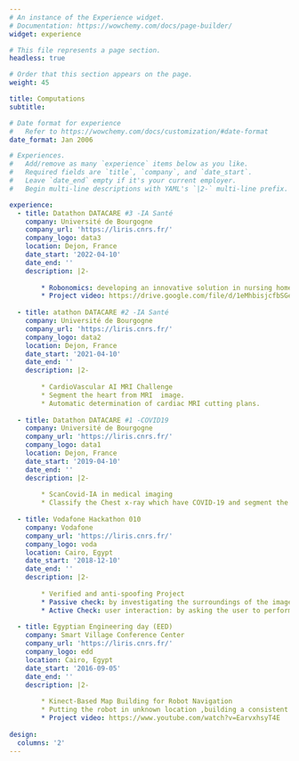 ```yaml
---
# An instance of the Experience widget.
# Documentation: https://wowchemy.com/docs/page-builder/
widget: experience

# This file represents a page section.
headless: true

# Order that this section appears on the page.
weight: 45

title: Computations
subtitle:

# Date format for experience
#   Refer to https://wowchemy.com/docs/customization/#date-format
date_format: Jan 2006

# Experiences.
#   Add/remove as many `experience` items below as you like.
#   Required fields are `title`, `company`, and `date_start`.
#   Leave `date_end` empty if it's your current employer.
#   Begin multi-line descriptions with YAML's `|2-` multi-line prefix.

experience:
  - title: Datathon DATACARE #3 -IA Santé
    company: Université de Bourgogne
    company_url: 'https://liris.cnrs.fr/'
    company_logo: data3
    location: Dejon, France
    date_start: '2022-04-10'
    date_end: ''
    description: |2-
    
        * Robonomics: developing an innovative solution in nursing homes with a system capable of performing a semantic similarity analysis on texts and           images.
        * Project video: https://drive.google.com/file/d/1eMhbisjcfbSGeNhJTtzxOqrneFsEYDWH/view?usp=sharing
    
  - title: atathon DATACARE #2 -IA Santé
    company: Université de Bourgogne
    company_url: 'https://liris.cnrs.fr/'
    company_logo: data2
    location: Dejon, France
    date_start: '2021-04-10'
    date_end: ''
    description: |2-
    
        * CardioVascular AI MRI Challenge
        * Segment the heart from MRI  image.
        * Automatic determination of cardiac MRI cutting plans.
        
  - title: Datathon DATACARE #1 -COVID19
    company: Université de Bourgogne
    company_url: 'https://liris.cnrs.fr/'
    company_logo: data1
    location: Dejon, France
    date_start: '2019-04-10'
    date_end: ''
    description: |2-
    
        * ScanCovid-IA in medical imaging
        * Classify the Chest x-ray which have COVID-19 and segment the position of the disease in the lung through Chest x-ray.
        
  - title: Vodafone Hackathon 010
    company: Vodafone
    company_url: 'https://liris.cnrs.fr/'
    company_logo: voda
    location: Cairo, Egypt
    date_start: '2018-12-10'
    date_end: ''
    description: |2-
    
        * Verified and anti-spoofing Project
        * Passive check: by investigating the surroundings of the image, we can try detecting if there was a digital device or photo paper in the scanned area.
        * Active Check: user interaction: by asking the user to perform an action (turning head left/right, move mouth, blinking eyes) the machine can detect if the action has been performed in a natural way which resembles human interaction.
        
  - title: Egyptian Engineering day (EED)
    company: Smart Village Conference Center
    company_url: 'https://liris.cnrs.fr/'
    company_logo: edd
    location: Cairo, Egypt
    date_start: '2016-09-05'
    date_end: ''
    description: |2-
    
        * Kinect-Based Map Building for Robot Navigation
        * Putting the robot in unknown location ,building a consistent map of the indoor environment by guiding the robot to move and incrementally builds the map, led by Dr. Mohamed Marey.
        * Project video: https://www.youtube.com/watch?v=EarvxhsyT4E
    
design:
  columns: '2'
---
```

